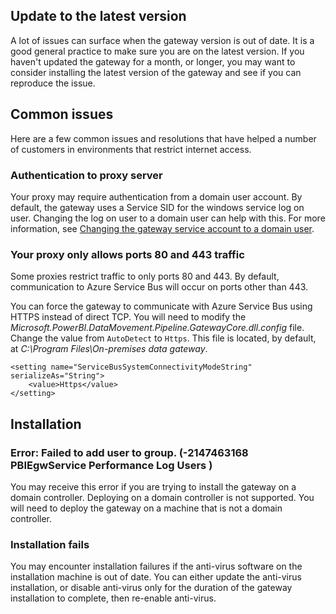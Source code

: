 ## Update to the latest version
A lot of issues can surface when the gateway version is out of date.  It is a good general practice to make sure you are on the latest version.  If you haven't updated the gateway for a month, or longer, you may want to consider installing the latest version of the gateway and see if you can reproduce the issue.

## Common issues
Here are a few common issues and resolutions that have helped a number of customers in environments that restrict internet access.

### Authentication to proxy server
Your proxy may require authentication from a domain user account. By default, the gateway uses a Service SID for the windows service log on user. Changing the log on user to a domain user can help with this. For more information, see [Changing the gateway service account to a domain user](../service-gateway-proxy.md#changing-the-gateway-service-account-to-a-domain-user).

### Your proxy only allows ports 80 and 443 traffic
Some proxies restrict traffic to only ports 80 and 443. By default, communication to Azure Service Bus will occur on ports other than 443.

You can force the gateway to communicate with Azure Service Bus using HTTPS instead of direct TCP. You will need to modify the *Microsoft.PowerBI.DataMovement.Pipeline.GatewayCore.dll.config* file. Change the value from `AutoDetect` to `Https`. This file is located, by default, at *C:\Program Files\On-premises data gateway*.

```
<setting name="ServiceBusSystemConnectivityModeString" serializeAs="String">
    <value>Https</value>
</setting>
```

## Installation
### Error: Failed to add user to group.  (-2147463168   PBIEgwService   Performance Log Users   )
You may receive this error if you are trying to install the gateway on a domain controller. Deploying on a domain controller is not supported. You will need to deploy the gateway on a machine that is not a domain controller.

### Installation fails
You may encounter installation failures if the anti-virus software on the installation machine is out of date. You can either update the anti-virus installation, or disable anti-virus only for the duration of the gateway installation to complete, then re-enable anti-virus.

